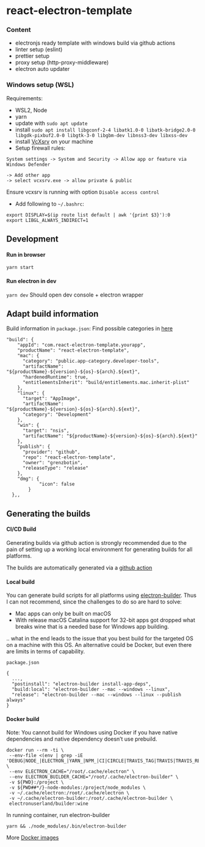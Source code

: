 # react-electron-template

### Content

- electronjs ready template with windows build via github actions
- linter setup (eslint)
- prettier setup
- proxy setup (http-proxy-middleware)
- electron auto updater

### Windows setup (WSL)

Requirements:

- WSL2, Node
- yarn
- update with `sudo apt update`
- install `sudo apt install libgconf-2-4 libatk1.0-0 libatk-bridge2.0-0 libgdk-pixbuf2.0-0 libgtk-3-0 libgbm-dev libnss3-dev libxss-dev`
- install [VcXsrv](https://techcommunity.microsoft.com/t5/windows-dev-appconsult/running-wsl-gui-apps-on-windows-10/ba-p/1493242) on your machine
- Setup firewall rules:

```
System settings -> System and Security -> Allow app or feature via Windows Defender

-> Add other app
-> select vcxsrv.exe -> allow private & public
```

Ensure vcxsrv is running with option `Disable access control`

- Add following to `~/.bashrc`:

```
export DISPLAY=$(ip route list default | awk '{print $3}'):0
export LIBGL_ALWAYS_INDIRECT=1
```

## Development

#### Run in browser

`yarn start`

#### Run electron in dev

`yarn dev`
Should open dev console + electron wrapper

## Adapt build information

Build information in `package.json`:
Find possible categories in [here](https://specifications.freedesktop.org/menu-spec/latest/apa.html#main-category-registry)

```
"build": {
    "appId": "com.react-electron-template.yourapp",
    "productName": "react-electron-template",
    "mac": {
      "category": "public.app-category.developer-tools",
      "artifactName": "${productName}-${version}-${os}-${arch}.${ext}",
      "hardenedRuntime": true,
      "entitlementsInherit": "build/entitlements.mac.inherit-plist"
    },
    "linux": {
      "target": "AppImage",
      "artifactName": "${productName}-${version}-${os}-${arch}.${ext}",
      "category": "Development"
    },
    "win": {
      "target": "nsis",
      "artifactName": "${productName}-${version}-${os}-${arch}.${ext}"
    },
    "publish": {
      "provider": "github",
      "repo": "react-electron-template",
      "owner": "grenzbotin",
      "releaseType": "release"
    },
    "dmg": {
			"icon": false
		}
  },,
```

## Generating the builds

#### CI/CD Build

Generating builds via github action is strongly recommended due to the pain of setting up a working local environment for generating builds for all platforms.

The builds are automatically generated via a [github action](https://github.com/marketplace/actions/electron-builder-action)

#### Local build

You can generate build scripts for all platforms using [electron-builder](https://www.electron.build/). Thus I can not recommend, since the challenges to do so are hard to solve:

- Mac apps can only be built on macOS
- With release macOS Catalina support for 32-bit apps got dropped what breaks wine that is a needed base for Windows app building.

.. what in the end leads to the issue that you best build for the targeted OS on a machine with this OS.
An alternative could be Docker, but even there are limits in terms of capability.

`package.json`

```
{
  ...,
  "postinstall": "electron-builder install-app-deps",
  "build:local": "electron-builder --mac --windows --linux",
  "release": "electron-builder --mac --windows --linux --publish always"
}
```

#### Docker build

Note: You cannot build for Windows using Docker if you have native dependencies and native dependency doesn’t use prebuild.

```
docker run --rm -ti \
 --env-file <(env | grep -iE 'DEBUG|NODE_|ELECTRON_|YARN_|NPM_|CI|CIRCLE|TRAVIS_TAG|TRAVIS|TRAVIS_REPO_|TRAVIS_BUILD_|TRAVIS_BRANCH|TRAVIS_PULL_REQUEST_|APPVEYOR_|CSC_|GH_|GITHUB_|BT_|AWS_|STRIP|BUILD_') \
 --env ELECTRON_CACHE="/root/.cache/electron" \
 --env ELECTRON_BUILDER_CACHE="/root/.cache/electron-builder" \
 -v ${PWD}:/project \
 -v ${PWD##*/}-node-modules:/project/node_modules \
 -v ~/.cache/electron:/root/.cache/electron \
 -v ~/.cache/electron-builder:/root/.cache/electron-builder \
 electronuserland/builder:wine
```

In running container, run electron-builder

```
yarn && ./node_modules/.bin/electron-builder
```

More [Docker images](https://www.electron.build/multi-platform-build#provided-docker-images)
